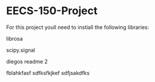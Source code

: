 # EECS-150-Project

For this project youll need to instiall the following libraries:

librosa 

scipy.signal

diegos readme 2

fblahkfasf
sdfksfkjkef
sdfjsakdfks